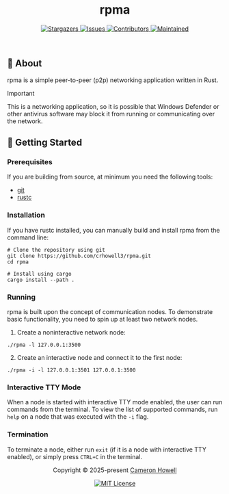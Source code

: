 <h1 align="center">
  <img
    alt=""
    src="https://raw.githubusercontent.com/catppuccin/catppuccin/main/assets/misc/transparent.png"
    height="30"
    width="0px"
  />
   rpma
  <img
    alt=""
    src="https://raw.githubusercontent.com/catppuccin/catppuccin/main/assets/misc/transparent.png"
    height="30"
    width="0px"
  />
</h1>

<p align="center">
  <a href="https://github.com/crhowell3/rpma/stargazers">
    <img
      alt="Stargazers"
      src="https://img.shields.io/github/stars/crhowell3/rpma?style=for-the-badge&logo=starship&color=b16286&logoColor=d9e0ee&labelColor=282a36"
    />
  </a>
  <a href="https://github.com/crhowell3/rpma/issues">
    <img
      alt="Issues"
      src="https://img.shields.io/github/issues/crhowell3/rpma?style=for-the-badge&logo=gitbook&color=d79921&logoColor=d9e0ee&labelColor=282a36"
    />
  </a>
  <a href="https://github.com/crhowell3/rpma/contributors">
    <img
      alt="Contributors"
      src="https://img.shields.io/github/contributors/crhowell3/rpma?style=for-the-badge&logo=opensourceinitiative&color=689d6a&logoColor=d9e0ee&labelColor=282a36"
    />
  </a>
  <a href="#">
    <img
      alt="Maintained"
      src="https://img.shields.io/maintenance/yes/2025?style=for-the-badge&color=98971a&labelColor=282a36"
    />
  </a>
</p>

&nbsp;

## 💭 About

rpma is a simple peer-to-peer (p2p) networking application written in Rust.

> [!IMPORTANT]
> This is a networking application, so it is possible that Windows Defender or
> other antivirus software may block it from running or communicating over the
> network.

## 🔰 Getting Started

### Prerequisites

If you are building from source, at minimum you need the following tools:

- [git](https://git-scm.com/book/en/v2/Getting-Started-Installing-Git)
- [rustc](https://www.rust-lang.org/tools/install)

### Installation

If you have rustc installed, you can manually build and install rpma from the
command line:

```shell
# Clone the repository using git
git clone https://github.com/crhowell3/rpma.git
cd rpma

# Install using cargo
cargo install --path .
````

### Running

rpma is built upon the concept of communication nodes. To demonstrate basic functionality,
you need to spin up at least two network nodes.

1. Create a noninteractive network node:
  ```shell
  ./rpma -l 127.0.0.1:3500
  ```

2. Create an interactive node and connect it to the first node:
  ```shell
  ./rpma -i -l 127.0.0.1:3501 127.0.0.1:3500
  ```

### Interactive TTY Mode

When a node is started with interactive TTY mode enabled, the user can run commands
from the terminal. To view the list of supported commands, run `help` on a node that
was executed with the `-i` flag.

### Termination

To terminate a node, either run `exit` (if it is a node with interactive TTY enabled),
or simply press `CTRL+C` in the terminal.

<p align="center">
  Copyright &copy; 2025-present
  <a href="https://github.com/crhowell3" target="_blank">Cameron Howell</a>
</p>
<p align="center">
  <a href="https://github.com/crhowell3/rpma/blob/main/LICENSE"
    ><img
      alt="MIT License"
      src="https://img.shields.io/static/v1.svg?style=for-the-badge&label=License&message=MIT&logoColor=d9e0ee&colorA=282a36&colorB=b16286"
  /></a>
</p>

